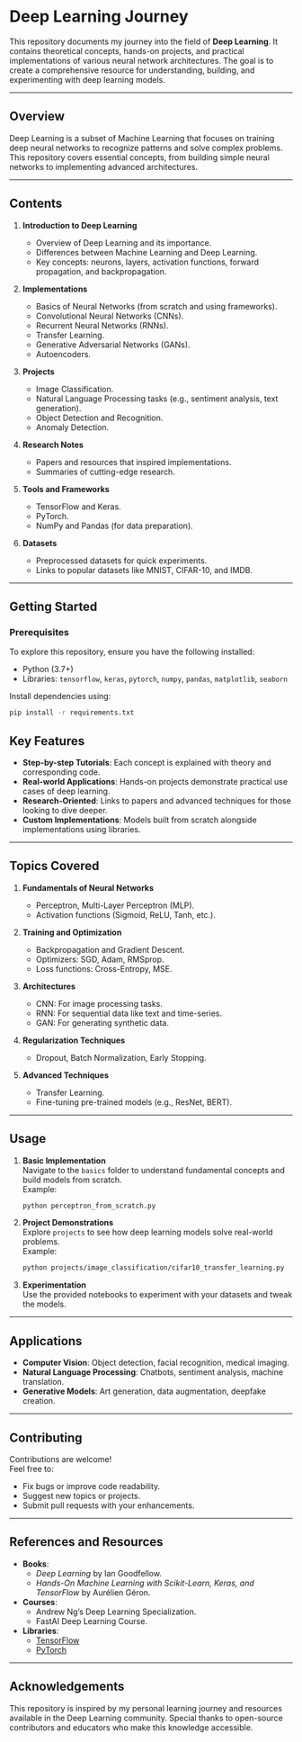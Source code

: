 # **Deep Learning Journey**

This repository documents my journey into the field of **Deep Learning**. It contains theoretical concepts, hands-on projects, and practical implementations of various neural network architectures. The goal is to create a comprehensive resource for understanding, building, and experimenting with deep learning models.

---

## **Overview**

Deep Learning is a subset of Machine Learning that focuses on training deep neural networks to recognize patterns and solve complex problems. This repository covers essential concepts, from building simple neural networks to implementing advanced architectures.

---

## **Contents**
1. **Introduction to Deep Learning**  
   - Overview of Deep Learning and its importance.  
   - Differences between Machine Learning and Deep Learning.  
   - Key concepts: neurons, layers, activation functions, forward propagation, and backpropagation.  

2. **Implementations**  
   - Basics of Neural Networks (from scratch and using frameworks).  
   - Convolutional Neural Networks (CNNs).  
   - Recurrent Neural Networks (RNNs).  
   - Transfer Learning.  
   - Generative Adversarial Networks (GANs).  
   - Autoencoders.  

3. **Projects**  
   - Image Classification.  
   - Natural Language Processing tasks (e.g., sentiment analysis, text generation).  
   - Object Detection and Recognition.  
   - Anomaly Detection.  

4. **Research Notes**  
   - Papers and resources that inspired implementations.  
   - Summaries of cutting-edge research.  

5. **Tools and Frameworks**  
   - TensorFlow and Keras.  
   - PyTorch.  
   - NumPy and Pandas (for data preparation).  

6. **Datasets**  
   - Preprocessed datasets for quick experiments.  
   - Links to popular datasets like MNIST, CIFAR-10, and IMDB.  

---

## **Getting Started**

### **Prerequisites**
To explore this repository, ensure you have the following installed:
- Python (3.7+)
- Libraries: `tensorflow`, `keras`, `pytorch`, `numpy`, `pandas`, `matplotlib`, `seaborn`

Install dependencies using:
```bash
pip install -r requirements.txt
```


## **Key Features**
- **Step-by-step Tutorials**: Each concept is explained with theory and corresponding code.  
- **Real-world Applications**: Hands-on projects demonstrate practical use cases of deep learning.  
- **Research-Oriented**: Links to papers and advanced techniques for those looking to dive deeper.  
- **Custom Implementations**: Models built from scratch alongside implementations using libraries.  

---

## **Topics Covered**

1. **Fundamentals of Neural Networks**  
   - Perceptron, Multi-Layer Perceptron (MLP).  
   - Activation functions (Sigmoid, ReLU, Tanh, etc.).  

2. **Training and Optimization**  
   - Backpropagation and Gradient Descent.  
   - Optimizers: SGD, Adam, RMSprop.  
   - Loss functions: Cross-Entropy, MSE.  

3. **Architectures**  
   - CNN: For image processing tasks.  
   - RNN: For sequential data like text and time-series.  
   - GAN: For generating synthetic data.  

4. **Regularization Techniques**  
   - Dropout, Batch Normalization, Early Stopping.  

5. **Advanced Techniques**  
   - Transfer Learning.  
   - Fine-tuning pre-trained models (e.g., ResNet, BERT).  

---

## **Usage**

1. **Basic Implementation**  
   Navigate to the `basics` folder to understand fundamental concepts and build models from scratch.  
   Example:  
   ```bash
   python perceptron_from_scratch.py
   ```

2. **Project Demonstrations**  
   Explore `projects` to see how deep learning models solve real-world problems.  
   Example:  
   ```bash
   python projects/image_classification/cifar10_transfer_learning.py
   ```

3. **Experimentation**  
   Use the provided notebooks to experiment with your datasets and tweak the models.  

---

## **Applications**
- **Computer Vision**: Object detection, facial recognition, medical imaging.  
- **Natural Language Processing**: Chatbots, sentiment analysis, machine translation.  
- **Generative Models**: Art generation, data augmentation, deepfake creation.  

---

## **Contributing**
Contributions are welcome!  
Feel free to:
- Fix bugs or improve code readability.  
- Suggest new topics or projects.  
- Submit pull requests with your enhancements.

---

## **References and Resources**
- **Books**:  
  - *Deep Learning* by Ian Goodfellow.  
  - *Hands-On Machine Learning with Scikit-Learn, Keras, and TensorFlow* by Aurélien Géron.  
- **Courses**:  
  - Andrew Ng’s Deep Learning Specialization.  
  - FastAI Deep Learning Course.  
- **Libraries**:  
  - [TensorFlow](https://www.tensorflow.org/)  
  - [PyTorch](https://pytorch.org/)  

---

## **Acknowledgements**
This repository is inspired by my personal learning journey and resources available in the Deep Learning community. Special thanks to open-source contributors and educators who make this knowledge accessible.

